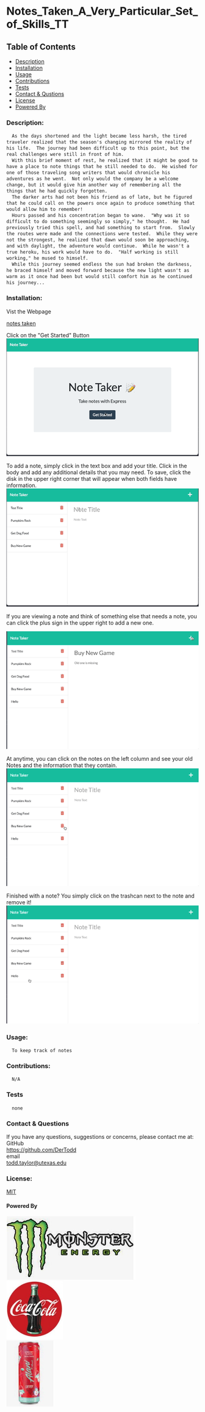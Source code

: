 # Notes_Taken_A_Very_Particular_Set_of_Skills_TT

  ## Table of Contents
  * [Description](#descrip)
  * [Installation](#install)
  * [Usage](#usage)
  * [Contributions](#contri)
  * [Tests](#tests)
  * [Contact & Qustions](#contact)
  * [License](#license)
  * [Powered By](#powered-by)
  <a name='descrip'></a>
  ### Description:
      As the days shortened and the light became less harsh, the tired traveler realized that the season's changing mirrored the reality of his life.  The journey had been difficult up to this point, but the real challenges were still in front of him.    
      With this brief moment of rest, he realized that it might be good to have a place to note things that he still needed to do.  He wished for one of those traveling song writers that would chronicle his adventures as he went.  Not only would the company be a welcome change, but it would give him another way of remembering all the things that he had quickly forgotten.  
      The darker arts had not been his friend as of late, but he figured that he could call on the powers once again to produce something that would allow him to remember!    
      Hours passed and his concentration began to wane.  "Why was it so difficult to do something seemingly so simply," he thought.  He had previously tried this spell, and had something to start from.  Slowly the routes were made and the connections were tested.  While they were not the strongest, he realized that dawn would soon be approaching, and with daylight, the adventure would continue.  While he wasn't a true heroku, his work would have to do.  "Half working is still working," he mused to himself.    
      While this journey seemed endless the sun had broken the darkness, he braced himself and moved forward because the new light wasn't as warm as it once had been but would still comfort him as he continued his journey...


  <a name='install'></a>
  ### Installation:
  Vist the Webpage

  [notes taken](https://notetaken-21-tt.herokuapp.com/)

  Click on the "Get Started" Button  
  ![GIF to start.](./assets/images/getting_started.gif)

  To add a note, simply click in the text box and add your title.  Click in the body and add any additional details that you may need.  To save, click the disk in the upper right corner that will appear when both fields have information.
  ![GIF to add.](./assets/images/add_note.gif)

  If you are viewing a note and think of something else that needs a note, you can click the plus sign in the upper right to add a new one.

![GIF new from old.](./assets/images/start_new_note.gif)

At anytime, you can click on the notes on the left column and see your old Notes and the information that they contain.  
![GIF look at old.](./assets/images/select_old_note.gif)

Finished with a note? You simply click on the trashcan next to the note and remove it!  
![GIF remove note.](./assets/images/delete_note.gif)


  <a name='usage'></a>
  ### Usage: 
      To keep track of notes

  <a name='contri'></a>
  ### Contributions:
      N/A

  <a name='tests'></a>
  ### Tests
      none

  <a name='contact'></a>
  ### Contact & Questions
  If you have any questions, suggestions or concerns, please contact me at:  
  GitHub  
  https://github.com/DerTodd  
  email  
      todd.taylor@utexas.edu  

  <a name='license'></a>
  ### License:
  [MIT](https://opensource.org/licenses/MIT)

  <a name='powered-by'></a>
  #### Powered By
  ![Monster](./assets/images/monster.jpg)  
  ![Coke](./assets/images/coke.jpg)  
  ![Alani Nu](./assets/images/alani_nu.jpg) 

